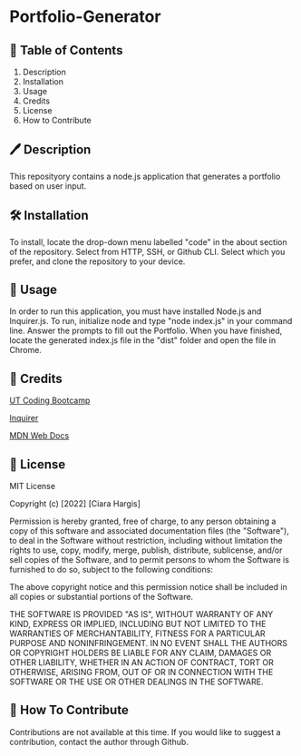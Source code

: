 # Portfolio-Generator
## :notebook_with_decorative_cover: Table of Contents
1. Description
2. Installation
3. Usage
4. Credits
5. License 
6. How to Contribute

## :pen: Description
This reposityory contains a node.js application that generates a portfolio based on user input. 


## :hammer_and_wrench: Installation
To install, locate the drop-down menu labelled "code" in the about section of the repository. Select from HTTP, SSH, or Github CLI. Select which you prefer, and clone the repository to your device. 

## :checkered_flag: Usage
In order to run this application, you must have installed Node.js and Inquirer.js. To run, initialize node and type "node index.js" in your command line. Answer the prompts to fill out the Portfolio. When you have finished, locate the generated index.js file in the "dist" folder and open the file in Chrome. 

## :medal_sports: Credits
[UT Coding Bootcamp](https://techbootcamps.utexas.edu/coding/)

[Inquirer](https://www.npmjs.com/package/inquirer)

[MDN Web Docs](https://developer.mozilla.org/en-US/)

## :scroll: License
MIT License

Copyright (c) [2022] [Ciara Hargis]

Permission is hereby granted, free of charge, to any person obtaining a copy
of this software and associated documentation files (the "Software"), to deal
in the Software without restriction, including without limitation the rights
to use, copy, modify, merge, publish, distribute, sublicense, and/or sell
copies of the Software, and to permit persons to whom the Software is
furnished to do so, subject to the following conditions:

The above copyright notice and this permission notice shall be included in all
copies or substantial portions of the Software.

THE SOFTWARE IS PROVIDED "AS IS", WITHOUT WARRANTY OF ANY KIND, EXPRESS OR
IMPLIED, INCLUDING BUT NOT LIMITED TO THE WARRANTIES OF MERCHANTABILITY,
FITNESS FOR A PARTICULAR PURPOSE AND NONINFRINGEMENT. IN NO EVENT SHALL THE
AUTHORS OR COPYRIGHT HOLDERS BE LIABLE FOR ANY CLAIM, DAMAGES OR OTHER
LIABILITY, WHETHER IN AN ACTION OF CONTRACT, TORT OR OTHERWISE, ARISING FROM,
OUT OF OR IN CONNECTION WITH THE SOFTWARE OR THE USE OR OTHER DEALINGS IN THE
SOFTWARE.

## :paperclip: How To Contribute
Contributions are not available at this time. If you would like to suggest a contribution, contact the author through Github.